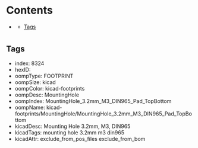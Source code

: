 



Contents
========

* [](#)
	* [Tags](#tags)

# 

## Tags

- index: 8324
- hexID: 
- oompType: FOOTPRINT
- oompSize: kicad
- oompColor: kicad-footprints
- oompDesc: MountingHole
- oompIndex: MountingHole_3.2mm_M3_DIN965_Pad_TopBottom
- oompName: kicad-footprints/MountingHole/MountingHole_3.2mm_M3_DIN965_Pad_TopBottom
- kicadDesc: Mounting Hole 3.2mm, M3, DIN965
- kicadTags: mounting hole 3.2mm m3 din965
- kicadAttr: exclude_from_pos_files exclude_from_bom
